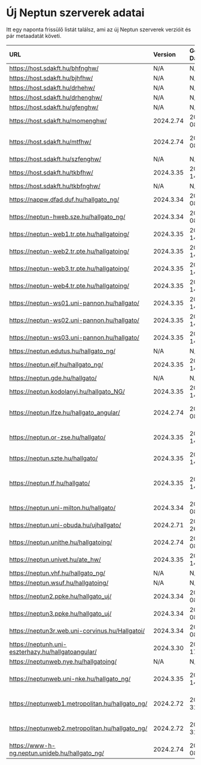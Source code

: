 # Új Neptun szerverek adatai

Itt egy naponta frissülő listát találsz, ami az új Neptun szerverek verzióit és pár metaadatát követi.

| URL                                                | Version   | Generation Date     | Organization Name                             | Captcha Required |
|:-------------------------------------------------|:--------|:------------------|:--------------------------------------------|:---------------|
| https://host.sdakft.hu/bhfnghw/                    | N/A       | N/A                 | N/A                                           | N/A              |
| https://host.sdakft.hu/bjhfhw/                     | N/A       | N/A                 | N/A                                           | N/A              |
| https://host.sdakft.hu/drhehw/                     | N/A       | N/A                 | N/A                                           | N/A              |
| https://host.sdakft.hu/drhenghw/                   | N/A       | N/A                 | N/A                                           | N/A              |
| https://host.sdakft.hu/gfenghw/                    | N/A       | N/A                 | N/A                                           | N/A              |
| https://host.sdakft.hu/momenghw/                   | 2024.2.74 | 2025-04-08T12:45:52 | Moholy-Nagy Művészeti Egyetem                 | 3                |
| https://host.sdakft.hu/mtfhw/                      | 2024.2.74 | 2025-04-08T12:45:52 | Magyar Táncművészeti Egyetem                  | 3                |
| https://host.sdakft.hu/szfenghw/                   | N/A       | N/A                 | N/A                                           | N/A              |
| https://host.sdakft.hu/tkbfhw/                     | 2024.3.35 | 2025-04-14T07:50:09 | A Tan Kapuja Buddhista Főiskola               | 3                |
| https://host.sdakft.hu/tkbfnghw/                   | N/A       | N/A                 | N/A                                           | N/A              |
| https://nappw.dfad.duf.hu/hallgato_ng/             | 2024.3.34 | 2025-04-08T13:07:13 | Dunaújvárosi Egyetem                          | 3                |
| https://neptun-hweb.sze.hu/hallgato_ng/            | 2024.3.34 | 2025-04-08T13:07:13 | Széchenyi István Egyetem                      | 3                |
| https://neptun-web1.tr.pte.hu/hallgatoing/         | 2024.3.35 | 2025-04-14T07:50:09 | Pécsi Tudományegyetem                         | 3                |
| https://neptun-web2.tr.pte.hu/hallgatoing/         | 2024.3.35 | 2025-04-14T07:50:09 | Pécsi Tudományegyetem                         | 3                |
| https://neptun-web3.tr.pte.hu/hallgatoing/         | 2024.3.35 | 2025-04-14T07:50:09 | Pécsi Tudományegyetem                         | 3                |
| https://neptun-web4.tr.pte.hu/hallgatoing/         | 2024.3.35 | 2025-04-14T07:50:09 | Pécsi Tudományegyetem                         | 3                |
| https://neptun-ws01.uni-pannon.hu/hallgato/        | 2024.3.35 | 2025-04-14T07:50:09 | Pannon Egyetem                                | 3                |
| https://neptun-ws02.uni-pannon.hu/hallgato/        | 2024.3.35 | 2025-04-14T07:50:09 | Pannon Egyetem                                | 3                |
| https://neptun-ws03.uni-pannon.hu/hallgato/        | 2024.3.35 | 2025-04-14T07:50:09 | Pannon Egyetem                                | 3                |
| https://neptun.edutus.hu/hallgato_ng/              | N/A       | N/A                 | N/A                                           | N/A              |
| https://neptun.ejf.hu/hallgato_ng/                 | 2024.3.35 | 2025-04-14T07:50:09 | Eötvös József Főiskola                        | 3                |
| https://neptun.gde.hu/hallgato/                    | N/A       | N/A                 | N/A                                           | N/A              |
| https://neptun.kodolanyi.hu/hallgato_NG/           | 2024.3.35 | 2025-04-14T07:50:09 | Kodolányi János Egyetem                       | 1                |
| https://neptun.lfze.hu/hallgato_angular/           | 2024.2.74 | 2025-04-08T12:45:52 | Liszt Ferenc Zeneművészeti Egyetem            | 3                |
| https://neptun.or-zse.hu/hallgato/                 | 2024.3.35 | 2025-04-14T07:50:09 | Országos Rabbiképző - Zsidó Egyetem           | 3                |
| https://neptun.szte.hu/hallgato/                   | 2024.3.35 | 2025-04-14T07:50:09 | Szegedi Tudományegyetem                       | 3                |
| https://neptun.tf.hu/hallgato/                     | 2024.3.35 | 2025-04-14T07:50:09 | Magyar Testnevelési és Sporttudományi Egyetem | 3                |
| https://neptun.uni-milton.hu/hallgato/             | 2024.3.34 | 2025-04-08T13:07:13 | Milton Friedman Egyetem                       | 3                |
| https://neptun.uni-obuda.hu/ujhallgato/            | 2024.2.71 | 2025-03-26T10:54:36 | Óbudai Egyetem                                | 3                |
| https://neptun.unithe.hu/hallgatoing/              | 2024.2.74 | 2025-04-08T12:45:52 | Tokaj-Hegyalja Egyetem                        | 1                |
| https://neptun.univet.hu/ate_hw/                   | 2024.3.35 | 2025-04-14T07:50:09 | Állatorvostudományi Egyetem                   | 3                |
| https://neptun.vhf.hu/hallgato_ng/                 | N/A       | N/A                 | N/A                                           | N/A              |
| https://neptun.wsuf.hu/hallgatoing/                | N/A       | N/A                 | N/A                                           | N/A              |
| https://neptun2.ppke.hu/hallgato_uj/               | 2024.3.34 | 2025-04-08T13:07:13 | Pázmány Péter Katolikus Egyetem               | 3                |
| https://neptun3.ppke.hu/hallgato_uj/               | 2024.3.34 | 2025-04-08T13:07:13 | Pázmány Péter Katolikus Egyetem               | 3                |
| https://neptun3r.web.uni-corvinus.hu/Hallgatoi/    | 2024.3.34 | 2025-04-08T13:07:13 | Budapesti Corvinus Egyetem                    | 3                |
| https://neptunh.uni-eszterhazy.hu/hallgatoangular/ | 2024.3.30 | 2025-03-17T13:25:05 | Eszterházy Károly Katolikus Egyetem           | 3                |
| https://neptunweb.nye.hu/hallgatoing/              | N/A       | N/A                 | N/A                                           | N/A              |
| https://neptunweb.uni-nke.hu/hallgato_ng/          | 2024.3.35 | 2025-04-14T07:50:09 | Nemzeti Közszolgálati Egyetem                 | 3                |
| https://neptunweb1.metropolitan.hu/hallgato_ng/    | 2024.2.72 | 2025-03-31T14:38:56 | Budapesti Metropolitan Egyetem                | 3                |
| https://neptunweb2.metropolitan.hu/hallgato_ng/    | 2024.2.72 | 2025-03-31T14:38:56 | Budapesti Metropolitan Egyetem                | 3                |
| https://www-h-ng.neptun.unideb.hu/hallgato_ng/     | 2024.2.74 | 2025-04-08T12:45:52 | Debreceni Egyetem                             | 3                |